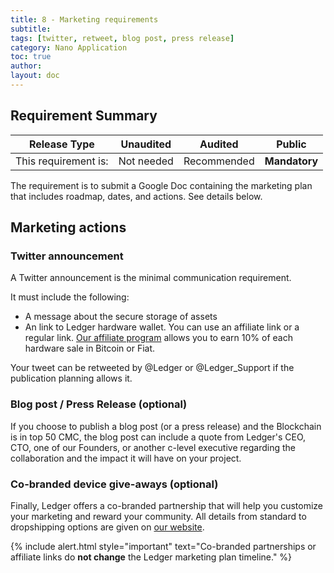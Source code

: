 ```yaml
---
title: 8 - Marketing requirements
subtitle:
tags: [twitter, retweet, blog post, press release]
category: Nano Application
toc: true
author:
layout: doc
---
```


## Requirement Summary

|    Release Type       |          Unaudited     |          Audited       |          Public        |
|-----------------------|------------------------|------------------------|------------------------|
|  This requirement is: |    Not needed    |   Recommended     |   <b>Mandatory</b>     |

The requirement is to submit a Google Doc containing the marketing plan that includes roadmap, dates, and actions. See details below.

## Marketing actions

### Twitter announcement

A Twitter announcement is the minimal communication requirement.

It must include the following:
- A message about the secure storage of assets
- An link to Ledger hardware wallet. You can use an affiliate link or a regular link. [Our affiliate program](https://www.ledgerwallet.com/affiliates) allows you to earn 10% of each hardware sale in Bitcoin or Fiat. 

Your tweet can be retweeted by @Ledger or @Ledger_Support if the publication planning allows it.

### Blog post / Press Release (optional)

If you choose to publish a blog post (or a press release) and the Blockchain is in top 50 CMC, the blog post can include a quote from Ledger's CEO, CTO, one of our Founders, or another c-level executive regarding the collaboration and the impact it will have on your project.

### Co-branded device give-aways (optional)

Finally, Ledger offers a co-branded partnership that will help you customize your marketing and reward your community. All details from standard to dropshipping options are given on [our website](https://www.ledger.com/co-branded-partnership).


<!--  -->
{% include alert.html style="important" text="Co-branded partnerships or affiliate links do <b>not change</b> the Ledger marketing plan timeline." %}
<!--  -->
